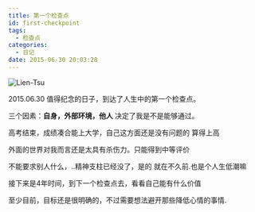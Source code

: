 ```yaml
---
title: 第一个检查点
id: first-checkpoint
tags:
  - 检查点
categories:
  - 日记
date: 2015-06-30 20:03:28
---
```


![Lien-Tsu](9d340313gw1etmde79z56j21hc0u017u.jpg "http://lien-tsu.deviantart.com/art/Place-of-Memories-527869091")

2015.06.30 值得纪念的日子，到达了人生中的第一个检查点。

三个因素：**自身，外部环境，他人** 决定了我是不是能够通过。

高考结束，成绩凑合能上大学，自己这方面还是没有问题的 算得上高

外面的世界对我而言还是太具有杀伤力。只能得到中等评价

不能要求别人什么，..精神支柱已经没了，是的 就在不久前.也是个人生低潮嘛

接下来是4年时间，到下一个检查点去，看看自己能有什么价值

至少目前，目标还是很明确的，不过需要想法避开那些降低心情的事情.
